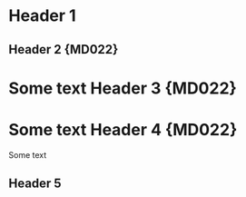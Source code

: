 Header 1
========

Header 2 {MD022}
----------------
Some text
Header 3 {MD022}
================
Some text
Header 4 {MD022}
================
Some text

Header 5
--------